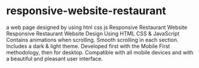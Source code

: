 # responsive-website-restaurant
a web page designed by using htnl css js
Responsive Restaurant Website Responsive Restaurant Website Design Using HTML CSS & JavaScript Contains animations when scrolling. Smooth scrolling in each section. Includes a dark & light theme. Developed first with the Mobile First methodology, then for desktop. Compatible with all mobile devices and with a beautiful and pleasant user interface.
